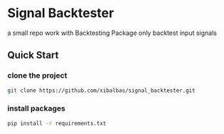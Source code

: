 # Signal Backtester
 a small repo work with Backtesting Package only backtest input signals 

## Quick Start
### clone the project
```bash
git clone https://github.com/xibalbas/signal_backtester.git
```

### install packages
```bash
pip install -r requirements.txt
```


